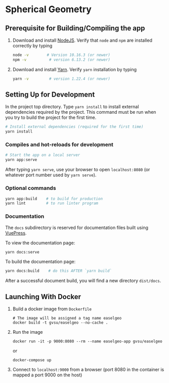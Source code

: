 # Spherical Geometry

## Prerequisite for Building/Compiling the app

1. Download and install [NodeJS](https://nodejs.org/en/download/). Verify that `node` and `npm` are installed correctly by typing

   ```bash
   node -v        # Version 10.16.3 (or newer)
   npm -v          # version 6.13.2 (or newer)
   ```

2. Download and install [Yarn](https://classic.yarnpkg.com/en/docs/install#mac-stable). Verify `yarn` installation by typing

   ```bash
   yarn -v         # version 1.22.4 (or newer)
   ```

## Setting Up for Development

In the project top directory. Type `yarn install` to install external dependencies required by the project. This command must be run when you try to build the project for the first time.

```bash
# Install external dependencies (required for the first time)
yarn install
```

### Compiles and hot-reloads for development

```bash
# Start the app on a local server
yarn app:serve
```

After typing `yarn serve`, use your browser to open `localhost:8080` (or whatever port number used by `yarn serve`).

### Optional commands

```bash
yarn app:build    # to build for production
yarn lint         # to run linter program
```

### Documentation

The `docs` subdirectory is reserved for documentation files built using [VuePress](https://vuepress.vuejs.org/).

To view the documentation page:

```bash
yarn docs:serve
```

To build the documentation page:

```bash
yarn docs:build    # do this AFTER `yarn build`
```

After a successful document build, you will find a new directory `dist/docs`.


## Launching With Docker

1. Build a docker image from `Dockerfile`

   ```
   # The image will be assigned a tag name easelgeo
   docker build -t gvsu/easelgeo --no-cache .
   ```

2. Run the image


   ```
   docker run -it -p 9000:8080 --rm --name easelgeo-app gvsu/easelgeo
   ```

   or

   ```
   docker-compose up
   ```

3. Connect to `localhost:9000` from a browser (port 8080 in the container is mapped a port 9000 on the host)
